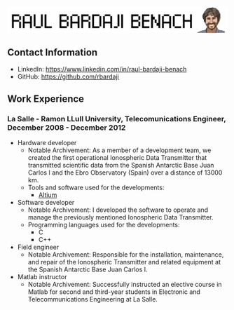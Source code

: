 ![Header Image](img/yo_letras.png)

## Contact Information

- LinkedIn: <a href="https://www.linkedin.com/in/raul-bardaji-benach/" target="_blank">https://www.linkedin.com/in/raul-bardaji-benach</a>
- GitHub: <a href="https://github.com/rbardaji" target="_blank">https://github.com/rbardaji</a>

## Work Experience

### La Salle - Ramon LLull University, Telecomunications Engineer, December 2008 - December 2012

- Hardware developer
    - Notable Archivement: As a member of a development team, we created the first operational Ionospheric Data Transmitter that transmitted scientific data from the Spanish Antarctic Base Juan Carlos I and the Ebro Observatory (Spain) over a distance of 13000 km.
    - Tools and software used for the developments:
        - <a href="https://www.altium.com/" target="_blank">Altium</a>
- Software developer
    - Notable Archivement: I developed the software to operate and manage the previously mentioned Ionospheric Data Transmitter.
    - Programming languages used for the developments:
        - C
        - C++
- Field engineer
    - Notable Archivement: Responsible for the installation, maintenance, and repair of the Ionospheric Transmitter and related equipment at the Spanish Antarctic Base Juan Carlos I.
- Matlab instructor
    - Notable Archivement: Successfully instructed an elective course in Matlab for second and third-year students in Electronic and Telecommunications Engineering at La Salle.
